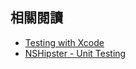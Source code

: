 相關閱讀
--------

- [Testing with Xcode](https://developer.apple.com/library/ios/documentation/DeveloperTools/Conceptual/testing_with_xcode/Introduction/Introduction.html)
- [NSHipster - Unit Testing](http://nshipster.com/unit-testing/)
